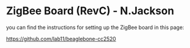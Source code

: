 # ZigBee Board (RevC) - N.Jackson

you can find the instructions for setting up the ZigBee board in this page:

https://github.com/lab11/beaglebone-cc2520
